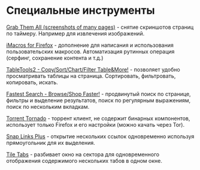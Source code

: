 # Специальные инструменты

[Grab Them All (screenshots of many pages)](https://addons.mozilla.org/ru/firefox/addon/grab-them-all/) - снятие скриншотов страниц по таймеру. Например для извлечения изображений.

[iMacros for Firefox](https://addons.mozilla.org/ru/firefox/addon/imacros-for-firefox/) - дополнение для написания и использования пользовательских макросов. Автоматизация рутинных операция (серфинг, сохранение контента и т.д.)

[TableTools2 - Copy/Sort/Chart/Filter Table&More!](https://addons.mozilla.org/ru/firefox/addon/tabletools2) - позволяет удобно просматривать таблицы на страница. Сортировать, фильтровать, копировать, искать.

[Fastest Search - Browse/Shop Faster!](https://addons.mozilla.org/ru/firefox/addon/fastest-search) - продвинутый поиск по странице, фильтры и выделение результатов, поиск по регулярным выражениям, поиск по нескольким вкладкам.

[Torrent Tornado](https://addons.mozilla.org/en-US/firefox/addon/torrent-tornado) - торрент клиент, не содержит бинарных компонентов, использует только Firefox и его настройки (можно качать через Tor).

[Snap Links Plus](https://addons.mozilla.org/en-US/firefox/addon/SnapLinksPlus/) - открытие нескольких ссылок одновременно используя прямоугольник для их выделения.

[Tile Tabs](https://addons.mozilla.org/en-us/firefox/addon/tile-tabs/) - разбивает окно на сектора для одновременного отображения содержимого нескольких табов в одном окне.